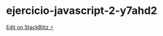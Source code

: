 # ejercicio-javascript-2-y7ahd2

[Edit on StackBlitz ⚡️](https://stackblitz.com/edit/ejercicio-javascript-2-y7ahd2)